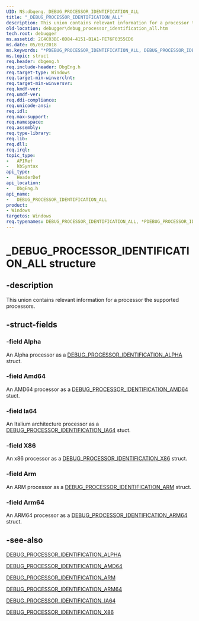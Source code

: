 ```yaml
---
UID: NS:dbgeng._DEBUG_PROCESSOR_IDENTIFICATION_ALL
title: "_DEBUG_PROCESSOR_IDENTIFICATION_ALL"
description: This union contains relevant information for a processor the supported processors.
old-location: debugger\debug_processor_identification_all.htm
tech.root: debugger
ms.assetid: 2C4C03BC-0D84-4151-B1A1-FE76F0355CD6
ms.date: 05/03/2018
ms.keywords: "*PDEBUG_PROCESSOR_IDENTIFICATION_ALL, DEBUG_PROCESSOR_IDENTIFICATION_ALL, DEBUG_PROCESSOR_IDENTIFICATION_ALL union [Windows Debugging], _DEBUG_PROCESSOR_IDENTIFICATION_ALL, dbgeng/DEBUG_PROCESSOR_IDENTIFICATION_ALL, debugger.debug_processor_identification_all"
ms.topic: struct
req.header: dbgeng.h
req.include-header: DbgEng.h
req.target-type: Windows
req.target-min-winverclnt: 
req.target-min-winversvr: 
req.kmdf-ver: 
req.umdf-ver: 
req.ddi-compliance: 
req.unicode-ansi: 
req.idl: 
req.max-support: 
req.namespace: 
req.assembly: 
req.type-library: 
req.lib: 
req.dll: 
req.irql: 
topic_type:
-	APIRef
-	kbSyntax
api_type:
-	HeaderDef
api_location:
-	DbgEng.h
api_name:
-	DEBUG_PROCESSOR_IDENTIFICATION_ALL
product:
- Windows
targetos: Windows
req.typenames: DEBUG_PROCESSOR_IDENTIFICATION_ALL, *PDEBUG_PROCESSOR_IDENTIFICATION_ALL
---
```


# _DEBUG_PROCESSOR_IDENTIFICATION_ALL structure


## -description


This union contains relevant information for a processor the supported processors. 


## -struct-fields




### -field Alpha

An Alpha processor as a <a href="https://msdn.microsoft.com/AE0DB2CC-6364-4B50-8CD3-8EF8B495FBED">DEBUG_PROCESSOR_IDENTIFICATION_ALPHA</a> struct.


### -field Amd64

An AMD64 processor as a <a href="https://msdn.microsoft.com/71E28D54-19D2-4A62-9A63-633186F67AD5">DEBUG_PROCESSOR_IDENTIFICATION_AMD64</a> stuct. 


### -field Ia64

An Italium architecture processor as a <a href="https://msdn.microsoft.com/8827D989-EB59-4474-97D8-9CD9BF24FCC1">DEBUG_PROCESSOR_IDENTIFICATION_IA64</a> stuct.


### -field X86

An x86 processor as a <a href="https://msdn.microsoft.com/B5AD9CE8-B0F0-49BC-984E-4372FD3BF93B">DEBUG_PROCESSOR_IDENTIFICATION_X86</a> struct.


### -field Arm

An ARM processor as a <a href="https://msdn.microsoft.com/4C7D5959-7900-4482-A45C-61D66541C276">DEBUG_PROCESSOR_IDENTIFICATION_ARM</a> struct.


### -field Arm64

An ARM64 processor as a <a href="https://msdn.microsoft.com/4F47EC75-4D68-4202-9B29-8F6FB36528A5">DEBUG_PROCESSOR_IDENTIFICATION_ARM64</a> struct. 


## -see-also




<a href="https://msdn.microsoft.com/AE0DB2CC-6364-4B50-8CD3-8EF8B495FBED">DEBUG_PROCESSOR_IDENTIFICATION_ALPHA</a>



<a href="https://msdn.microsoft.com/71E28D54-19D2-4A62-9A63-633186F67AD5">DEBUG_PROCESSOR_IDENTIFICATION_AMD64</a>



<a href="https://msdn.microsoft.com/4C7D5959-7900-4482-A45C-61D66541C276">DEBUG_PROCESSOR_IDENTIFICATION_ARM</a>



<a href="https://msdn.microsoft.com/4F47EC75-4D68-4202-9B29-8F6FB36528A5">DEBUG_PROCESSOR_IDENTIFICATION_ARM64</a>



<a href="https://msdn.microsoft.com/8827D989-EB59-4474-97D8-9CD9BF24FCC1">DEBUG_PROCESSOR_IDENTIFICATION_IA64</a>



<a href="https://msdn.microsoft.com/B5AD9CE8-B0F0-49BC-984E-4372FD3BF93B">DEBUG_PROCESSOR_IDENTIFICATION_X86</a>
 

 

